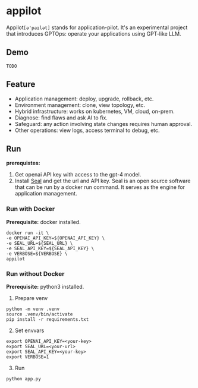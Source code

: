 # appilot
Appilot`[ə'paɪlət]` stands for application-pilot.
It's an experimental project that introduces GPTOps: operate your applications using GPT-like LLM.

## Demo

```
TODO
```

## Feature
- Application management: deploy, upgrade, rollback, etc.
- Environment management: clone, view topology, etc.
- Hybrid infrastructure: works on kubernetes, VM, cloud, on-prem.
- Diagnose: find flaws and ask AI to fix.
- Safeguard: any action involving state changes requires human approval.
- Other operations: view logs, access terminal to debug, etc.

## Run

**prerequistes:**
1. Get openai API key with access to the gpt-4 model.
2. Install [Seal](https://github.com/seal-io/seal) and get the url and API key. Seal is an open source software that can be run by a docker run command. It serves as the engine for application management.

### Run with Docker

**Prerequisite:** docker installed.

```
docker run -it \
-e OPENAI_API_KEY=${OPENAI_API_KEY} \
-e SEAL_URL=${SEAL_URL} \
-e SEAL_API_KEY=${SEAL_API_KEY} \
-e VERBOSE=${VERBOSE} \
appilot
```

### Run without Docker

**Prerequisite:** python3 installed.

1. Prepare venv
```
python -m venv .venv
source .venv/bin/activate
pip install -r requirements.txt
```

2. Set envvars
```
export OPENAI_API_KEY=<your-key>
export SEAL_URL=<your-url>
export SEAL_API_KEY=<your-key>
export VERBOSE=1
```

3. Run
```
python app.py
```